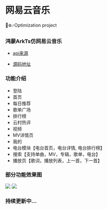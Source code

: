 # 网易云音乐
🎅❄️🎶Optimization project

### 鸿蒙ArkTs仿网易云音乐

- [api来源](https://github.com/Binaryify/NeteaseCloudMusicApi)

- [源码地址](https://github.com/linwu-hi/open_neteasy_cloud)




### 功能介绍

- 登陆
- 首页
- 每日推荐
- 歌单广场
- 排行榜
- 云村热评
- 视频
- MV详情页
- 我的
- 电台模块【电台首页，电台详情, 电台排行榜】
- 搜索【支持单曲，MV，专辑，歌单，电台】
- 播放页【歌词，播放列表，上一首，下一首】

### 部分功能效果图

![](https://github.com/linwu-hi/release-dev-offline/blob/main/docs/20231123164849.jpg)
![](https://github.com/linwu-hi/release-dev-offline/blob/main/docs/20231123164921.jpg)

### **持续更新中...**
